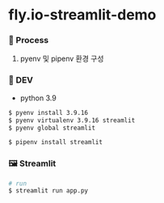 # fly.io-streamlit-demo
### 🛑 Process
1. pyenv 및 pipenv 환경 구성

### 🧰 DEV
- python 3.9
``` bash
$ pyenv install 3.9.16
$ pyenv virtualenv 3.9.16 streamlit
$ pyenv global streamlit
```
``` bash
$ pipenv install streamlit
```

### 🖼️ Streamlit
``` bash
# run
$ streamlit run app.py
```

